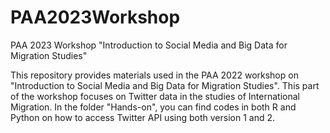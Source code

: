 # PAA2023Workshop
PAA 2023 Workshop "Introduction to Social Media and Big Data for Migration Studies"


This repository provides materials used in the PAA 2022 workshop on "Introduction to Social Media and Big Data for Migration Studies". This part of the workshop focuses on Twitter data in the studies of International Migration. In the folder "Hands-on", you can find codes in both R and Python on how to access Twitter API using both version 1 and 2.
